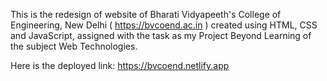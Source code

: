 This is the redesign of website of Bharati Vidyapeeth's College of Engineering, New Delhi ( https://bvcoend.ac.in ) created using HTML, CSS and JavaScript, assigned with the task as my Project Beyond Learning of the subject Web Technologies.

Here is the deployed link: https://bvcoend.netlify.app
